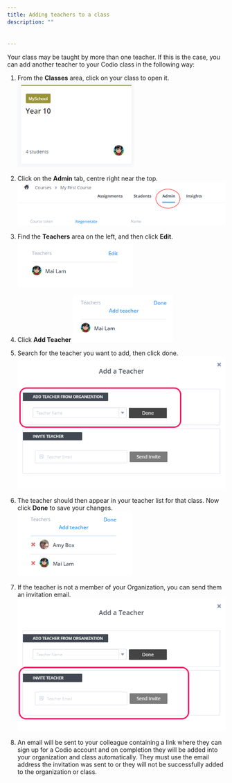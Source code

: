 ```yaml
---
title: Adding teachers to a class
description: ""


---
```



Your class may be taught by more than one teacher. If this is the case, you can add another teacher to your Codio class in the following way:


1. From the **Classes** area, click on your class to open it.
![Classes](/img/manage_classes/year_10_class.png)

1. Click on the **Admin** tab, centre right near the top.
![ClassAdmin](/img/manage_classes/adding_teachers/admin_tab.png)

1. Find the **Teachers** area on the left, and then click **Edit**.
![EditTeacher](/img/manage_classes/adding_teachers/edit_teachers.png)

1. Click **Add Teacher**
![Add Teacher](/img/manage_classes/adding_teachers/add_teacher.png)

1. Search for the teacher you want to add, then click done.
![Search Teacher](/img/manage_classes/adding_teachers/search_teacher.png)

1. The teacher should then appear in your teacher list for that class. Now click **Done** to save your changes.
![Teacher Added](/img/manage_classes/adding_teachers/teacher_added.png)

1. If the teacher is not a member of your Organization, you can send them an invitation email.
![Invite Teacher](/img/manage_classes/adding_teachers/inviteteacher.png)

1. An email will be sent to your colleague containing a link where they can sign up for a Codio account and on completion they will be added into your organization and class automatically. They must use the email address the invitation was sent to or they will not be successfully added to the organization or class.
